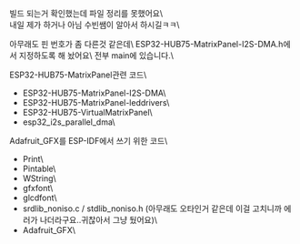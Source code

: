 빌드 되는거 확인했는데 파일 정리를 못했어요\  
내일 제가 하거나 아님 수빈쌤이 알아서 하시길ㅋㅋ\  

아무래도 핀 번호가 좀 다른것 같은데\ 
ESP32-HUB75-MatrixPanel-I2S-DMA.h에서 지정하도록 해 놨어요\ 
전부 main에 있습니다.\  

ESP32-HUB75-MatrixPanel관련 코드\  
- ESP32-HUB75-MatrixPanel-I2S-DMA\  
- ESP32-HUB75-MatrixPanel-leddrivers\  
- ESP32-HUB75-VirtualMatrixPanel\  
- esp32_i2s_parallel_dma\ 

Adafruit_GFX를 ESP-IDF에서 쓰기 위한 코드\  
- Print\  
- Pintable\  
- WString\  
- gfxfont\  
- glcdfont\ 
- srdlib_noniso.c / stdlib_noniso.h (아무래도 오타인거 같은데 이걸 고치니까 에러가 나더라구요..귀찮아서 그냥 뒀어요)\  
- Adafruit_GFX\  

 
 
